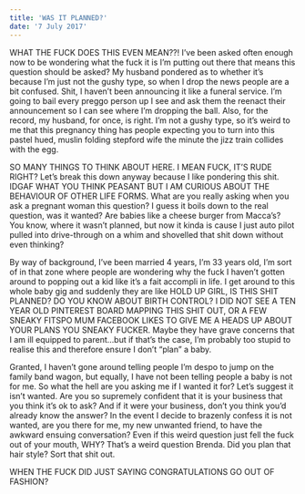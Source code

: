 ```yaml
---
title: 'WAS IT PLANNED?'
date: '7 July 2017'
---
```


WHAT THE FUCK DOES THIS EVEN MEAN??! I’ve been asked often enough now to
be wondering what the fuck it is I’m putting out there that means this
question should be asked? My husband pondered as to whether it’s because I’m
just not the gushy type, so when I drop the news people are a bit confused.
Shit, I haven’t been announcing it like a funeral service. I’m going to bail
every preggo person up I see and ask them the reenact their announcement so I
can see where I’m dropping the ball. Also, for the record, my husband, for
once, is right. I’m not a gushy type, so it’s weird to me that this pregnancy
thing has people expecting you to turn into this pastel hued, muslin folding
stepford wife the minute the jizz train collides with the egg. 


SO MANY THINGS TO THINK ABOUT HERE.  I MEAN FUCK, IT’S RUDE RIGHT? Let’s
break this down anyway because I like pondering this shit. IDGAF WHAT YOU THINK PEASANT BUT I AM CURIOUS ABOUT THE BEHAVIOUR OF OTHER LIFE FORMS. What are you
really asking when you ask a pregnant woman this question? I guess it boils
down to the real question, was it wanted? Are babies like a cheese burger
from Macca’s? You know, where it wasn’t planned, but now it kinda is cause I
just auto pilot pulled into drive-through on a whim and shovelled that shit
down without even thinking?

By way of background, I’ve been married 4 years, I’m 33 years old, I’m sort of in that zone
where people are wondering why the fuck I haven’t gotten around to popping
out a kid like it’s a fait accompli in life. I get around to this whole baby
gig and suddenly they are like HOLD UP GIRL, IS THIS SHIT PLANNED? DO YOU
KNOW ABOUT BIRTH CONTROL? I DID NOT SEE A TEN YEAR OLD PINTEREST BOARD
MAPPING THIS SHIT OUT, OR A FEW SNEAKY FITSPO MUM FACEBOOK LIKES TO GIVE ME A
HEADS UP ABOUT YOUR PLANS YOU SNEAKY FUCKER. Maybe they have grave concerns
that I am ill equipped to parent…but if that’s the case, I’m probably too
stupid to realise this and therefore ensure I don’t “plan” a baby.


Granted, I haven’t gone around telling people I’m despo to jump on the family
band wagon, but equally, I have not been telling people a baby is not for me.
So what the hell are you asking me if I wanted it for?  Let’s suggest it
isn’t wanted. Are you so supremely confident that it is your business that
you think it’s ok to ask? And if it were your business, don’t you think you’d
already know the answer?  In the event I decide to brazenly confess it is not
wanted, are you there for me, my new unwanted friend, to have the awkward
ensuing conversation? Even if this weird question just fell the fuck out of
your mouth, WHY? That’s a weird question Brenda. Did you plan that hair
style? Sort that shit out.

WHEN THE FUCK DID JUST SAYING CONGRATULATIONS GO OUT OF FASHION? 
